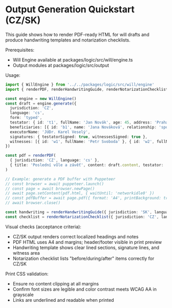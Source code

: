 # Output Generation Quickstart (CZ/SK)

This guide shows how to render PDF-ready HTML for will drafts and produce handwriting templates and notarization checklists.

Prerequisites:
- Will Engine available at packages/logic/src/will/engine.ts
- Output modules at packages/logic/src/output

Usage:

```ts
import { WillEngine } from '../../packages/logic/src/will/engine'
import { renderPDF, renderHandwritingGuide, renderNotarizationChecklist } from '../../packages/logic/src/output'

const engine = new WillEngine()
const draft = engine.generate({
  jurisdiction: 'CZ',
  language: 'cs',
  form: 'typed',
  testator: { id: 't1', fullName: 'Jan Novák', age: 45, address: 'Praha' },
  beneficiaries: [{ id: 'b1', name: 'Jana Nováková', relationship: 'spouse' }],
  executorName: 'JUDr. Karel Veselý',
  signatures: { testatorSigned: true, witnessesSigned: true },
  witnesses: [{ id: 'w1', fullName: 'Petr Svoboda' }, { id: 'w2', fullName: 'Eva Dvořáková' }],
})

const pdf = renderPDF(
  { jurisdiction: 'CZ', language: 'cs' },
  { title: 'Poslední vůle a závěť', content: draft.content, testator: 'Jan Novák' }
)

// Example: generate a PDF buffer with Puppeteer
// const browser = await puppeteer.launch()
// const page = await browser.newPage()
// await page.setContent(pdf.html, { waitUntil: 'networkidle0' })
// const pdfBuffer = await page.pdf({ format: 'A4', printBackground: true })
// await browser.close()

const handwriting = renderHandwritingGuide({ jurisdiction: 'SK', language: 'sk' }, {})
const checklist = renderNotarizationChecklist({ jurisdiction: 'CZ', language: 'en' })
```

Visual checks (acceptance criteria):
- CZ/SK output renders correct localized headings and notes
- PDF HTML uses A4 and margins; header/footer visible in print preview
- Handwriting template shows clear lined sections, signature lines, and witness area
- Notarization checklist lists "before/during/after" items correctly for CZ/SK

Print CSS validation:
- Ensure no content clipping at all margins
- Confirm font sizes are legible and color contrast meets WCAG AA in grayscale
- Links are underlined and readable when printed